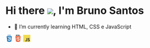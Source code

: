 <h1 text-align="center"> Hi there <img src="https://raw.githubusercontent.com/kaueMarques/kaueMarques/master/hi.gif" width="30px">, I'm Bruno Santos</h1>


- 🌱 I’m currently learning HTML, CSS e JavaScript
<p align="left">
<img src="https://raw.githubusercontent.com/devicons/devicon/master/icons/css3/css3-plain-wordmark.svg" alt="css3"  width="20" height="20"/>
<img src="https://raw.githubusercontent.com/devicons/devicon/master/icons/html5/html5-original-wordmark.svg" alt="html5"  width="20" height="20"/>
<img src="https://raw.githubusercontent.com/devicons/devicon/master/icons/javascript/javascript-original.svg" alt="javascript" width="20" height="20"/>
</p>
